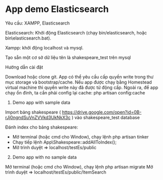 # App demo Elasticsearch

Yêu cầu: XAMPP, Elasticsearch

Elasticsearch: Khởi động Elasticsearch (chạy bin/elasticsearch, hoặc bin\elasticsearch.bat).

Xampp: khởi động localhost và mysql.

Tạo sẵn một cơ sở dữ liệu tên là shakespeare_test trên mysql

Hướng dẫn cài đặt

Download hoặc clone git.
App có thể yêu cầu cấp quyền write trong thư mục storage và bootstrap/cache. Nếu app được chạy bằng Homestead virtual machine thì quyền write này đã được tử động cấp.
Ngoài ra, để app chạy ổn đinh, ta cần phải config lại cache: php artisan config:cache


1. Demo app with sample data

  Import bảng shakespeare ( https://drive.google.com/open?id=0B-rJj0ngndSuVnZVVkd3UkNkX3c ) vào shakespeare_test database

  Đánh index cho bảng shakespeare:
  - Mở terminal (hoặc cmd cho Window), chạy lệnh php artisan tinker
  - Chạy tiếp lệnh App\Shakespeare::addAllToIndex();
  - Mở trình duyệt => localhost/testEs/public


2. Demo app with no sample data

  Mở terminal (hoặc cmd cho Window), chạy lệnh php artisan migrate
  Mở trình duyệt => localhost/testEs/public/ItemSearch

